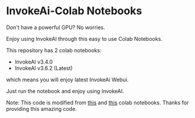 # InvokeAi-Colab Notebooks

</div>

Don't have a powerful GPU? No worries. 

Enjoy using InvokeAI through this easy to use Colab Notebooks.

This repository has 2 colab notebooks:
  - InvokeAI v3.4.0
  - InvokeAI v3.6.2 (Latest)

which means you will enjoy latest InvokeAi Webui. 

Just run the notebook and enjoy using InvokeAI.

Note: This code is modified from [this](https://colab.research.google.com/github/camenduru/InvokeAI-colab/blob/main/InvokeAI_colab.ipynb) and [this](https://colab.research.google.com/drive/143_3pv8csybgkKnWyDVCi8bhVo16_5AI?usp=sharing) colab notebooks. Thanks for providing this amazing code.


</div>

